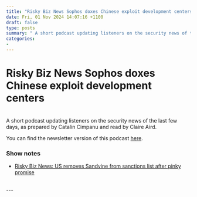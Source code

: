 ```yaml
---
title: "Risky Biz News Sophos doxes Chinese exploit development centers"
date: Fri, 01 Nov 2024 14:07:16 +1100
draft: false
type: posts
summary: " A short podcast updating listeners on the security news of the last few days, as prepared by Catalin Cimpanu and read by"
categories: 
- 
---
```

# Risky Biz News Sophos doxes Chinese exploit development centers


<br/>
A short podcast updating listeners on the security news of the last few days, as prepared by Catalin Cimpanu and read by Claire Aird.

You can find the newsletter version of this podcast [here](https://news.risky.biz).

### Show notes

-   [Risky Biz News: US removes Sandvine from sanctions list after pinky promise](https://news.risky.biz/risky-biz-news-us-removes-sandvine-from-sanctions-list-after-pinky-promise/)

<br/>
---
